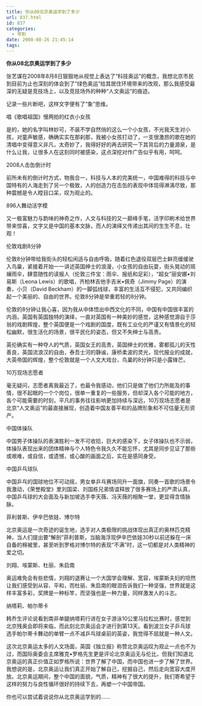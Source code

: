 ```yaml
---
title: 你从08北京奥运学到了多少
url: 837.html
id: 837
categories:
  - 写到
date: 2008-08-26 21:45:14
tags:
---
```


**你从08北京奥运学到了多少**

  
张艺谋在2008年8月8日狠狠地从视觉上表达了“科技奥运”的概念，我想北京市民到目前为止也深刻的体会到了“绿色奥运”给其居住环境带来的改观，那么我感受最深的无疑是竞技场上，以及竞技场外的种种“人文奥运”的痕迹。  
  
记录一些片断吧，这样文字便有了“象”思维。  
  
唱《歌唱祖国》慢两拍的红衣小女孩  
  
是的，她的名字叫林妙可，不装不学自然俏的这么一个小女孩，不光我天生对小孩，对童声敏感，确确实实在那刹那，我被小女孩打动了，一支很激昂的歌在她的清唱中变得意义非凡，太奇妙了，我得好好的再去研究一下其背后的力量源泉，是什么让我，让很多人在这刻同时被感染，这点深挖对作广告似乎有用，呵呵。  
  
2008人击缶倒计时  
  
前所未有的倒计时方式，物我合一，科技与人本的完美统一，中国难得的科技与中国特有的人海走到了另一个极致，人的创造力在击缶的表现中体现得淋漓尽致，那种震撼是令人瞠目口呆，叹为观止的。  
  
896人舞动活字模  
  
又一极富魅力与韵味的神奇之作，人文与科技的又一巅峰手笔，活字印刷术给世界带来惊喜，文字又是中国的基本文脉，而人的演绎又传递出其间的生生不息，壮观！  
  
伦敦戏剧8分钟  
  
伦敦8分钟带给我街头的轻松闲适与自由呼吸，随着红色退役双层巴士鲜亮缓缓驶入鸟巢，紧接着开始一一讲述英国绅士的浪漫，小女孩的自由玩耍，街头晃动的斑斓雨伞，肆意随性的读报人（伦敦三件宝：雨伞、报纸和足彩），“超女”丽安娜•刘易斯（Leona Lewis）的歌唱，齐柏林吉他手吉米•佩奇（Jimmy Page）的演奏，小贝（David Beckham）的一脚弧线球，丰富的生活互不侵犯，又共同编织起一个美丽的、自由的世界。伦敦8分钟是举重若轻的8分钟。  
  
伦敦的8分钟让我心喜，因为我从中体悟出中西文化的不同，中国有中国很丰富的内涵，英国有英国独特的演绎，一直对英国有一种美妙的感觉，这种感觉源自于莎翁的戏剧辉煌，整个英国便是一个戏剧的国度，既有工业化的严谨又有情景化的轻松幽默，很生活化的场景，很平民化的姿态，但又不失绅士与高贵。  
  
英伦确实有一种夺人的气质，英国女王的高贵，英国绅士的优雅，雾都孤儿的天性善良，英国流浪汉的自由，泰吾士河的静谧，康桥柔波的灵光，现代报业的成就，大英帝国的辉煌，整个伦敦就是一个人文大戏台，鸟巢的8分钟只是小露锋芒。  
  
10万现场志愿者  
  
毫无疑问，志愿者离我最近了，也最令我感动，他们只是做了他们力所能及的事情，很不起眼的一个个岗位，很单一重复的一些服务，但却深入各个可能的地方，各个可能需要的时刻，平凡的事务往往影响更加持续与深远，10万现场志愿者是北京“人文奥运”的最直接展现，创造着中国友善平和的品牌形象和不可估量无形资产。  
  
中国体操队  
  
中国男子体操队的表演胜利一发不可收拾，巨大的感染下，女子体操队也不示弱，体操队表现出来的团体精神与个人特色令我久久不能忘怀，尤其是同步见证了那些或艰难，或自信，或遗憾，或心酸的画面之后，实在是感同身受。  
  
中国乒乓球队  
  
中国乒乓的国球地位不可动摇，男女单乒乓赛场同升一面旗，同奏一首歌的场景令我激动，《荣誉殿堂》里刘国梁、刘国栋兄弟情谊释放了很多赛场上的严肃认真，中国乒乓球的大会面及与新加坡选手李天薇、冯天薇的相聚一堂，更显得含情脉脉。  
  
菲利普斯、伊辛巴依娃、博尔特  
  
北京奥运是一次奇迹的诞生地，选手对人类极限的挑战体现出真正的奥林匹克精神，当人们提出要“解剖”菲利普斯，当脑海浮现伊辛巴依娃30秒以前还躲在一床自备的棉被里，甚至听到罗格对博尔特的表现“不满”时，这一切都是对人类精神的爱之切。  
  
刘翔、埃蒙斯、杜丽、朱启南  
  
奥运难免会有些悲情，刘翔的退赛让一个大国学会理解、宽容，埃蒙斯夫妇的坦然让我们感受到从容、平和，而杜丽、朱启南的眼泪告诉我们一种坚强，世界就是这样丰富多彩，奖牌是一种标竿，而坚强也是一种力量，同样激发人的斗志。  
  
纳塔莉、帕尔蒂卡  
  
韩乔生评论说看到南非单腿纳塔莉行进在女子游泳10公里马拉松比赛时，感觉到北京残奥会即将来临，而此刻北京奥运会才进行到第13天。看到波兰女子乒乓球选手帕尔蒂卡舞动的单臂一点不减乒乓球桌前的英姿，我觉得不屈就是一种人文。  
  
这次北京奥运太多的人文场面，英国《独立报》称赞北京奥运叹为观止一点也不为过，而国际奥委会主席雅克•罗格先生更是评论北京奥运无与伦比，但我们知道北京奥运的真正价值正如罗格所说：世界了解了中国，而中国也进一步了解了世界。我想说的是，北京奥运让我们真正开始了解自己，挖掘自己，然后走向宽容大度开放。北京奥运期间，整个中国的面貌，气质，精神有了很大的提升，我们寄希望于这样的努力与良性循环很好的持续下去，再塑一个中国帝国。  
  
你也可以尝试着说说你从北京奥运学到的……